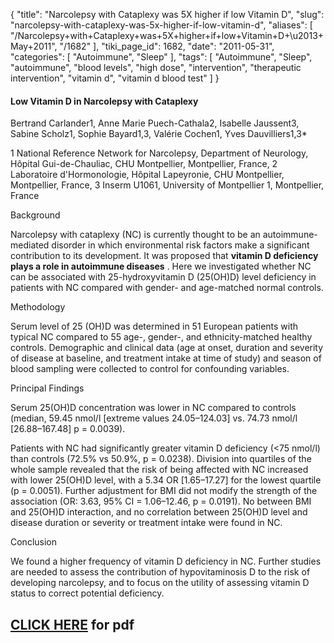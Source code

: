 {
    "title": "Narcolepsy with Cataplexy was 5X higher if low Vitamin D",
    "slug": "narcolepsy-with-cataplexy-was-5x-higher-if-low-vitamin-d",
    "aliases": [
        "/Narcolepsy+with+Cataplexy+was+5X+higher+if+low+Vitamin+D+\u2013+May+2011",
        "/1682"
    ],
    "tiki_page_id": 1682,
    "date": "2011-05-31",
    "categories": [
        "Autoimmune",
        "Sleep"
    ],
    "tags": [
        "Autoimmune",
        "Sleep",
        "autoimmune",
        "blood levels",
        "high dose",
        "intervention",
        "therapeutic intervention",
        "vitamin d",
        "vitamin d blood test"
    ]
}


#### Low Vitamin D in Narcolepsy with Cataplexy

Bertrand Carlander1, Anne Marie Puech-Cathala2, Isabelle Jaussent3, Sabine Scholz1, Sophie Bayard1,3, Valérie Cochen1, Yves Dauvilliers1,3*

1 National Reference Network for Narcolepsy, Department of Neurology, Hôpital Gui-de-Chauliac, CHU Montpellier, Montpellier, France, 2 Laboratoire d'Hormonologie, Hôpital Lapeyronie, CHU Montpellier, Montpellier, France, 3 Inserm U1061, University of Montpellier 1, Montpellier, France

Background

Narcolepsy with cataplexy (NC) is currently thought to be an autoimmune-mediated disorder in which environmental risk factors make a significant contribution to its development. It was proposed that  **vitamin D deficiency plays a role in autoimmune diseases** . Here we investigated whether NC can be associated with 25-hydroxyvitamin D (25(OH)D) level deficiency in patients with NC compared with gender- and age-matched normal controls.

Methodology

Serum level of 25 (OH)D was determined in 51 European patients with typical NC compared to 55 age-, gender-, and ethnicity-matched healthy controls. Demographic and clinical data (age at onset, duration and severity of disease at baseline, and treatment intake at time of study) and season of blood sampling were collected to control for confounding variables.

Principal Findings

Serum 25(OH)D concentration was lower in NC compared to controls (median, 59.45 nmol/l <span>[extreme values 24.05–124.03]</span> vs. 74.73 nmol/l <span>[26.88–167.48]</span> p = 0.0039). 

Patients with NC had significantly greater vitamin D deficiency (<75 nmol/l) than controls (72.5% vs 50.9%, p = 0.0238). Division into quartiles of the whole sample revealed that the risk of being affected with NC increased with lower 25(OH)D level, with a 5.34 OR <span>[1.65–17.27]</span> for the lowest quartile (p = 0.0051). Further adjustment for BMI did not modify the strength of the association (OR: 3.63, 95% CI = 1.06–12.46, p = 0.0191). No between BMI and 25(OH)D interaction, and no correlation between 25(OH)D level and disease duration or severity or treatment intake were found in NC.

Conclusion

We found a higher frequency of vitamin D deficiency in NC. Further studies are needed to assess the contribution of hypovitaminosis D to the risk of developing narcolepsy, and to focus on the utility of assessing vitamin D status to correct potential deficiency.

## [CLICK HERE](http://www.plosone.org/article/fetchObjectAttachment.action;jsessionid=1ADBCE56E5B2E2274300B7318B0C29BE.ambra02?uri=info%3Adoi%2F10.1371%2Fjournal.pone.0020433&representation=PDF) for pdf